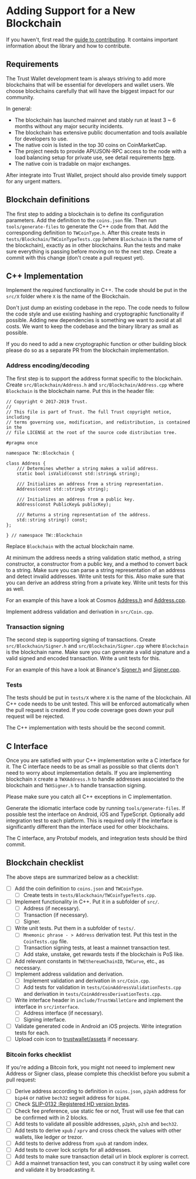 # Adding Support for a New Blockchain

If you haven't, first read the [guide to contributing](contributing.md). It contains important information about the library and how to contribute.

## Requirements

The Trust Wallet development team is always striving to add more blockchains that will be essential for developers and wallet users. We choose blockchains carefully that will have the biggest impact for our community.

In general: 

- The blockchain has launched mainnet and stably run at least 3 ~ 6 months without any major security incidents.
- The blockchain has extensive public documentation and tools available for developers to use.
- The native coin is listed in the top 30 coins on CoinMarketCap.
- The project needs to provide API/JSON-RPC access to the node with a load balancing setup for private use, see detail requirements [here](https://developer.trustwallet.com/wallet-core/rpc-requirements).
- The native coin is tradable on major exchanges.

After integrate into Trust Wallet, project should also provide timely support for any urgent matters.

## Blockchain definitions

The first step to adding a blockchain is to define its configuration parameters. Add the definition to the `coins.json` file. Then run `tools/generate-files` to generate the C++ code from that. Add the corresponding definition to `TWCoinType.h`. After this create tests in `tests/Blockchain/TWCoinTypeTests.cpp` (where `Blockchain` is the name of the blockchain), exactly as in other blockchains. Run the tests and make sure everything is passing before moving on to the next step. Create a commit with this change \(don't create a pull request yet\).

## C++ Implementation

Implement the required functionality in C++. The code should be put in the `src/X` folder where `X` is the name of the Blockchain.

Don't just dump an existing codebase in the repo. The code needs to follow the code style and use existing hashing and cryptographic functionality if possible. Adding new dependencies is something we want to avoid at all costs. We want to keep the codebase and the binary library as small as possible.

If you do need to add a new cryptographic function or other building block please do so as a separate PR from the blockchain implementation.

### Address encoding/decoding

The first step is to support the address format specific to the blockchain. Create `src/Blockchain/Address.h` and `src/Blockchain/Address.cpp` where `Blockchain` is the blockchain name. Put this in the header file:

```text
// Copyright © 2017-2019 Trust.
//
// This file is part of Trust. The full Trust copyright notice, including
// terms governing use, modification, and redistribution, is contained in the
// file LICENSE at the root of the source code distribution tree.

#pragma once

namespace TW::Blockchain {

class Address {
    /// Determines whether a string makes a valid address.
    static bool isValid(const std::string& string);

    /// Initializes an address from a string representation.
    Address(const std::string& string);

    /// Initializes an address from a public key.
    Address(const PublicKey& publicKey);

    /// Returns a string representation of the address.
    std::string string() const;
};

} // namespace TW::Blockchain
```

Replace `Blockchain` with the actual blockchain name.

At minimum the address needs a string validation static method, a string constructor, a constructor from a public key, and a method to convert back to a string. Make sure you can parse a string representation of an address and detect invalid addresses. Write unit tests for this. Also make sure that you can derive an address string from a private key. Write unit tests for this as well.

For an example of this have a look at Cosmos [Address.h](https://github.com/trustwallet/wallet-core/blob/master/src/Cosmos/Address.h) and [Address.cpp](https://github.com/trustwallet/wallet-core/blob/master/src/Cosmos/Address.cpp).

Implement address validation and derivation in `src/Coin.cpp`.

### Transaction signing

The second step is supporting signing of transactions. Create `src/Blockchain/Signer.h` and `src/Blockchain/Signer.cpp` where `Blockchain` is the blockchain name. Make sure you can generate a valid signature and a valid signed and encoded transaction. Write a unit tests for this.

For an example of this have a look at Binance's [Signer.h](https://github.com/trustwallet/wallet-core/blob/master/src/Binance/Signer.h) and [Signer.cpp](https://github.com/trustwallet/wallet-core/blob/master/src/Binance/Signer.cpp).

### Tests

The tests should be put in `tests/X` where `X` is the name of the blockchain. All C++ code needs to be unit tested. This will be enforced automatically when the pull request is created. If you code coverage goes down your pull request will be rejected.

The C++ implementation with tests should be the second commit.

## C Interface

Once you are satisfied with your C++ implementation write a C interface for it. The C interface needs to be as small as possible so that clients don't need to worry about implementation details. If you are implementing blockchain `X` create a `TWXAddress.h` to handle addresses associated to the blockchain and `TWXSigner.h` to handle transaction signing.

Please make sure you catch all C++ exceptions in C implementation.

Generate the idiomatic interface code by running `tools/generate-files`. If possible test the interface on Android, iOS and TypeScript. Optionally add integration test to each platform. This is required only if the interface is significantly different than the interface used for other blockchains.

The C interface, any Protobuf models, and integration tests should be third commit.

## Blockchain checklist

The above steps are summarized below as a checklist:

* [ ] Add the coin definition to `coins.json` and `TWCoinType`.
  * [ ] Create tests in `tests/Blockchain/TWCoinTypeTests.cpp`.
* [ ] Implement functionality in C++. Put it in a subfolder of `src/`.
  * [ ] Address \(if necessary\).
  * [ ] Transaction \(if necessary\).
  * [ ] Signer.
* [ ] Write unit tests. Put them in a subfolder of `tests/`.
  * [ ] `Mnemonic phrase - > Address` derivation test. Put this test in the `CoinTests.cpp` file.
  * [ ] Transaction signing tests, at least a mainnet transaction test.
  * [ ] Add stake, unstake, get rewards tests if the blockchain is PoS like.
* [ ] Add relevant constants in `TWEthereumChainID`, `TWCurve`, etc., as necessary.
* [ ] Implement address validation and derivation.
  * [ ] Implement validation and derivation in `src/Coin.cpp`.
  * [ ] Add tests for validation in `tests/CoinAddressValidationTests.cpp` and derivation in `tests/CoinAddressDerivationTests.cpp`.
* [ ] Write interface header in `include/TrustWalletCore` and implement the interface in `src/interface`.
  * [ ] Address interface \(if necessary\).
  * [ ] Signing interface.
* [ ] Validate generated code in Android an iOS projects. Write integration tests for each.
* [ ] Upload coin icon to [trustwallet/assets](https://github.com/trustwallet/assets/#how-to-add-asset) if necessary.

### Bitcoin forks checklist

If you're adding a Bitcoin fork, you might not neeed to implement new Address or Signer class, please complete this checklist before you submit a pull request:

- [ ] Derive address according to definition in `coins.json`, `p2pkh` address for `bip44` or native `bech32` segwit address for `bip84`.
- [ ] Check [SLIP-0132 :Registered HD version bytes](https://github.com/satoshilabs/slips/blob/master/slip-0132.md).
- [ ] Check fee preference, use static fee or not, Trust will use fee that can be confirmed with in 2 blocks.
- [ ] Add tests to validate all possible addresses, `p2pkh`, `p2sh` and `bech32`.
- [ ] Add tests to derive `xpub` / `xprv` and cross check the values with other wallets, like ledger or trezor.
- [ ] Add tests to derive address from `xpub` at random index.
- [ ] Add tests to cover lock scripts for all addresses.
- [ ] Add tests to make sure transaction detail url in block explorer is correct.
- [ ] Add a mainnet transaction test, you can construct it by using wallet core and validate it by broadcasting it.
